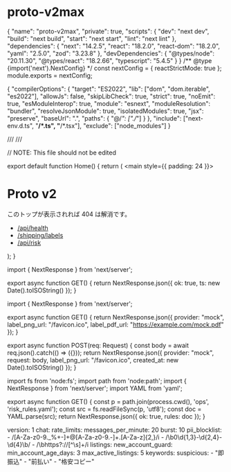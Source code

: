 # proto-v2max
{
  "name": "proto-v2max",
  "private": true,
  "scripts": {
    "dev": "next dev",
    "build": "next build",
    "start": "next start",
    "lint": "next lint"
  },
  "dependencies": {
    "next": "14.2.5",
    "react": "18.2.0",
    "react-dom": "18.2.0",
    "yaml": "2.5.0",
    "zod": "3.23.8"
  },
  "devDependencies": {
    "@types/node": "20.11.30",
    "@types/react": "18.2.66",
    "typescript": "5.4.5"
  }
}
/** @type {import('next').NextConfig} */
const nextConfig = { reactStrictMode: true };
module.exports = nextConfig;

{
  "compilerOptions": {
    "target": "ES2022",
    "lib": ["dom", "dom.iterable", "es2022"],
    "allowJs": false,
    "skipLibCheck": true,
    "strict": true,
    "noEmit": true,
    "esModuleInterop": true,
    "module": "esnext",
    "moduleResolution": "bundler",
    "resolveJsonModule": true,
    "isolatedModules": true,
    "jsx": "preserve",
    "baseUrl": ".",
    "paths": { "@/*": ["./*"] }
  },
  "include": ["next-env.d.ts", "**/*.ts", "**/*.tsx"],
  "exclude": ["node_modules"]
}

/// <reference types="next" />
/// <reference types="next/image-types/global" />

// NOTE: This file should not be edited

export default function Home() {
  return (
    <main style={{ padding: 24 }}>
      <h1>Proto v2</h1>
      <p>このトップが表示されれば 404 は解消です。</p>
      <ul>
        <li><a href="/api/health">/api/health</a></li>
        <li><a href="/shipping/labels">/shipping/labels</a></li>
        <li><a href="/api/risk">/api/risk</a></li>
      </ul>
    </main>
  );
}

import { NextResponse } from 'next/server';

export async function GET() {
  return NextResponse.json({ ok: true, ts: new Date().toISOString() });
}

import { NextResponse } from 'next/server';

export async function GET() {
  return NextResponse.json({
    provider: "mock",
    label_png_url: "/favicon.ico",
    label_pdf_url: "https://example.com/mock.pdf"
  });
}

export async function POST(req: Request) {
  const body = await req.json().catch(() => ({}));
  return NextResponse.json({
    provider: "mock",
    request: body,
    label_png_url: "/favicon.ico",
    created_at: new Date().toISOString()
  });
}

import fs from 'node:fs';
import path from 'node:path';
import { NextResponse } from 'next/server';
import YAML from 'yaml';

export async function GET() {
  const p = path.join(process.cwd(), 'ops', 'risk_rules.yaml');
  const src = fs.readFileSync(p, 'utf8');
  const doc = YAML.parse(src);
  return NextResponse.json({ ok: true, rules: doc });
}

version: 1
chat:
  rate_limits:
    messages_per_minute: 20
    burst: 10
  pii_blocklist:
    - /[A-Za-z0-9._%+-]+@[A-Za-z0-9.-]+\.[A-Za-z]{2,}/i
    - /\b0\d{1,3}-\d{2,4}-\d{4}\b/
    - /\bhttps?:\/\/[^\s]+/i
listings:
  new_account_guard:
    min_account_age_days: 3
    max_active_listings: 5
keywords:
  suspicious:
    - "即振込"
    - "前払い"
    - "格安コピー"

